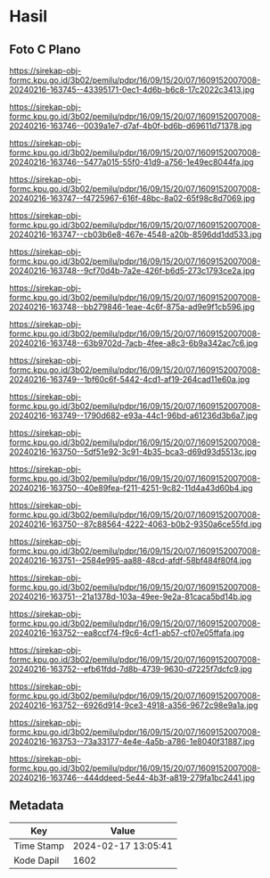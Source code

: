 # Hasil

## Foto C Plano

https://sirekap-obj-formc.kpu.go.id/3b02/pemilu/pdpr/16/09/15/20/07/1609152007008-20240216-163745--43395171-0ec1-4d6b-b6c8-17c2022c3413.jpg

https://sirekap-obj-formc.kpu.go.id/3b02/pemilu/pdpr/16/09/15/20/07/1609152007008-20240216-163746--0039a1e7-d7af-4b0f-bd6b-d69611d71378.jpg

https://sirekap-obj-formc.kpu.go.id/3b02/pemilu/pdpr/16/09/15/20/07/1609152007008-20240216-163746--5477a015-55f0-41d9-a756-1e49ec8044fa.jpg

https://sirekap-obj-formc.kpu.go.id/3b02/pemilu/pdpr/16/09/15/20/07/1609152007008-20240216-163747--f4725967-616f-48bc-8a02-65f98c8d7069.jpg

https://sirekap-obj-formc.kpu.go.id/3b02/pemilu/pdpr/16/09/15/20/07/1609152007008-20240216-163747--cb03b6e8-467e-4548-a20b-8596dd1dd533.jpg

https://sirekap-obj-formc.kpu.go.id/3b02/pemilu/pdpr/16/09/15/20/07/1609152007008-20240216-163748--9cf70d4b-7a2e-426f-b6d5-273c1793ce2a.jpg

https://sirekap-obj-formc.kpu.go.id/3b02/pemilu/pdpr/16/09/15/20/07/1609152007008-20240216-163748--bb279846-1eae-4c6f-875a-ad9e9f1cb596.jpg

https://sirekap-obj-formc.kpu.go.id/3b02/pemilu/pdpr/16/09/15/20/07/1609152007008-20240216-163748--63b9702d-7acb-4fee-a8c3-6b9a342ac7c6.jpg

https://sirekap-obj-formc.kpu.go.id/3b02/pemilu/pdpr/16/09/15/20/07/1609152007008-20240216-163749--1bf60c6f-5442-4cd1-af19-264cad11e60a.jpg

https://sirekap-obj-formc.kpu.go.id/3b02/pemilu/pdpr/16/09/15/20/07/1609152007008-20240216-163749--1790d682-e93a-44c1-96bd-a61236d3b6a7.jpg

https://sirekap-obj-formc.kpu.go.id/3b02/pemilu/pdpr/16/09/15/20/07/1609152007008-20240216-163750--5df51e92-3c91-4b35-bca3-d69d93d5513c.jpg

https://sirekap-obj-formc.kpu.go.id/3b02/pemilu/pdpr/16/09/15/20/07/1609152007008-20240216-163750--40e89fea-f211-4251-9c82-11d4a43d60b4.jpg

https://sirekap-obj-formc.kpu.go.id/3b02/pemilu/pdpr/16/09/15/20/07/1609152007008-20240216-163750--87c88564-4222-4063-b0b2-9350a6ce55fd.jpg

https://sirekap-obj-formc.kpu.go.id/3b02/pemilu/pdpr/16/09/15/20/07/1609152007008-20240216-163751--2584e995-aa88-48cd-afdf-58bf484f80f4.jpg

https://sirekap-obj-formc.kpu.go.id/3b02/pemilu/pdpr/16/09/15/20/07/1609152007008-20240216-163751--21a1378d-103a-49ee-9e2a-81caca5bd14b.jpg

https://sirekap-obj-formc.kpu.go.id/3b02/pemilu/pdpr/16/09/15/20/07/1609152007008-20240216-163752--ea8ccf74-f9c6-4cf1-ab57-cf07e05ffafa.jpg

https://sirekap-obj-formc.kpu.go.id/3b02/pemilu/pdpr/16/09/15/20/07/1609152007008-20240216-163752--efb61fdd-7d8b-4739-9630-d7225f7dcfc9.jpg

https://sirekap-obj-formc.kpu.go.id/3b02/pemilu/pdpr/16/09/15/20/07/1609152007008-20240216-163752--6926d914-9ce3-4918-a356-9672c98e9a1a.jpg

https://sirekap-obj-formc.kpu.go.id/3b02/pemilu/pdpr/16/09/15/20/07/1609152007008-20240216-163753--73a33177-4e4e-4a5b-a786-1e8040f31887.jpg

https://sirekap-obj-formc.kpu.go.id/3b02/pemilu/pdpr/16/09/15/20/07/1609152007008-20240216-163746--444ddeed-5e44-4b3f-a819-279fa1bc2441.jpg


## Metadata

| Key        | Value               |
| ---------- | ------------------- |
| Time Stamp | 2024-02-17 13:05:41 |
| Kode Dapil | 1602                |



